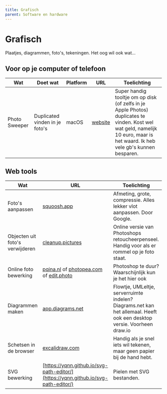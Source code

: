 ```yaml
---
title: Grafisch
parent: Software en hardware
---
```


# Grafisch

Plaatjes, diagrammen, foto's, tekeningen. Het oog wil ook wat...

## Voor op je computer of telefoon

|Wat|Doet wat|Platform|URL|Toelichting|
|---|--------|--------|---|-----------|
|Photo Sweeper|Duplicated vinden in je foto's|macOS|[website](https://overmacs.com/)|Super handig tooltje om op disk (of zelfs in je Apple Photos) duplicates te vinden. Kost wel wat geld, namelijk 10 euro, maar is het waard. Ik heb vele gb's kunnen besparen.|


## Web tools


|Wat     |URL      |Toelichting        |
|--------|---------|-------------------|
|Foto's aanpassen|[squoosh.app](https://squoosh.app/)|Afmeting, grote, compressie. Alles lekker vlot aanpassen. Door Google.|
|Objecten uit foto's verwijderen|[cleanup.pictures](https://cleanup.pictures/)|Online versie van Photoshops retoucheerpenseel. Handig voor als er rommel op je foto staat.|
|Online foto bewerking|[pqina.nl](https://pqina.nl/doka/image-editor/) of [photopea.com](https://www.photopea.com/) of [edit.photo](https://edit.photo/)|Photoshop te duur? Waarschijnlijk kun je het hier ook 
|Diagrammen maken|[app.diagrams.net](https://app.diagrams.net/)|Flowtje, UMLeltje, serverruimte indelen? Diagrams.net kan het allemaal. Heeft ook een desktop versie. Voorheen draw.io|
|Schetsen in de browser|[excalidraw.com](https://excalidraw.com/)|Handig als je snel iets wil tekenen, maar geen papier bij de hand hebt.|
|SVG bewerking|[https://yqnn.github.io/svg-path-editor/](https://yqnn.github.io/svg-path-editor/)|Pielen met SVG bestanden.|

